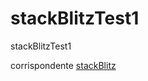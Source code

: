 # stackBlitzTest1
stackBlitzTest1 

corrispondente [stackBlitz](https://stackblitz.com/~/github.com/sepoina/stackBlitzTest1?file=README.md)
